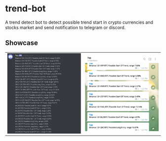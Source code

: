 # trend-bot

A trend detect bot to detect possible trend start in crypto currencies and stocks market and 
send notification to telegram or discord.

## Showcase
<table>
<tr>
   <td style="text-align: center">
    <img src="img/discord.png" width="400" />
  </td>
   <td style="text-align: center">
    <img src="img/telegram.png" width="400" />
  </td>
</tr>
</table>
